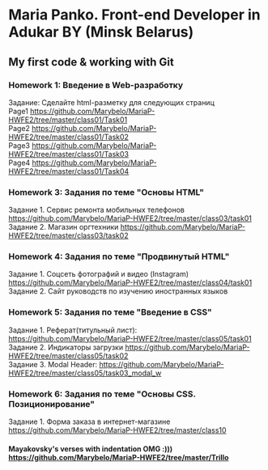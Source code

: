 # Maria Panko.  Front-end Developer in Adukar BY (Minsk Belarus)  
## My first code &amp; working with Git

### Homework 1: Введение в Web-разработку
Задание: Сделайте html-разметку для следующих страниц  
Page1 https://github.com/Marybelo/MariaP-HWFE2/tree/master/class01/Task01  
Page2 https://github.com/Marybelo/MariaP-HWFE2/tree/master/class01/Task02  
Page3 https://github.com/Marybelo/MariaP-HWFE2/tree/master/class01/Task03  
Page4 https://github.com/Marybelo/MariaP-HWFE2/tree/master/class01/Task04  

### Homework 3: Задания по теме "Основы HTML"
Задание 1. Сервис ремонта мобильных телефонов  https://github.com/Marybelo/MariaP-HWFE2/tree/master/class03/task01    
Задание 2. Магазин оргтехники  https://github.com/Marybelo/MariaP-HWFE2/tree/master/class03/task02

### Homework 4: Задания по теме "Продвинутый HTML"
Задание 1. Соцсеть фотографий и видео (Instagram) https://github.com/Marybelo/MariaP-HWFE2/tree/master/class04/task01  
Задание 2. Сайт руководств по изучению иностранных языков

### Homework 5: Задания по теме "Введение в CSS"
Задание 1. Реферат(титульный лист): https://github.com/Marybelo/MariaP-HWFE2/tree/master/class05/task01  
Задание 2. Индикаторы загрузки https://github.com/Marybelo/MariaP-HWFE2/tree/master/class05/task02   
Задание 3. Modal Header: https://github.com/Marybelo/MariaP-HWFE2/tree/master/class05/task03_modal_w    

### Homework 6: Задания по теме "Основы CSS. Позиционирование"
Задание 1. Форма заказа в интернет-магазине https://github.com/Marybelo/MariaP-HWFE2/tree/master/class10    










####  Mayakovsky's verses with indentation OMG :))) https://github.com/Marybelo/MariaP-HWFE2/tree/master/Trillo
